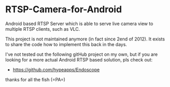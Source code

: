# RTSP-Camera-for-Android
Android based RTSP Server which is able to serve live camera view to multiple RTSP clients, such as VLC.

This project is not maintained anymore (in fact since 2end of 2012).
It exists to share the code how to implement this back in the days.

I've not tested out the following gitHub project on my own, but if you are looking for a more actual Android RTSP based solution, pls check out:
* https://github.com/hypeapps/Endoscope

thanks for all the fish
(=PA=)
